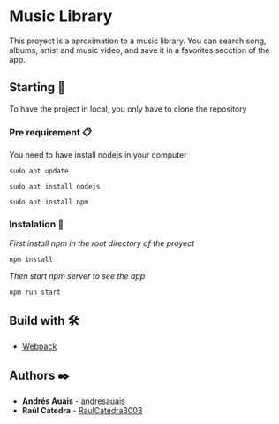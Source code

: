 # Music Library

This proyect is a aproximation to a music library. You can search song, albums, artist and music video, and save it in a favorites secction of the app.

## Starting 🚀

To have the project in local, you only have to clone the repository


### Pre requirement 📋

You need to have install nodejs in your computer

```
sudo apt update

sudo apt install nodejs

sudo apt install npm
```

### Instalation 🔧

_First install npm in the root directory of the proyect_

```
npm install
```

_Then start npm server to see the app_

```
npm run start
```

## Build with 🛠️

* [Webpack](https://webpack.js.org/) 

## Authors ✒️

* **Andrés Auais** - [andresauais](https://github.com/andresauais)
* **Raúl Cátedra** - [RaulCatedra3003](https://github.com/RaulCatedra3003)
